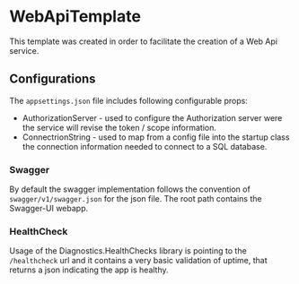 # WebApiTemplate

This template was created in order to facilitate the creation of a Web Api service.

## Configurations

The `appsettings.json` file includes following configurable props:

* AuthorizationServer - used to configure the Authorization server were the service will revise the token / scope information.
* ConnectrionString - used to map from a config file into the startup class the connection information needed to connect to a SQL database.

### Swagger

By default the swagger implementation follows the convention of `swagger/v1/swagger.json` for the json file. The root path contains the Swagger-UI webapp.

### HealthCheck

Usage of the Diagnostics.HealthChecks library is pointing to the `/healthcheck` url and it contains a very basic validation of uptime, that returns a json indicating the app is healthy.